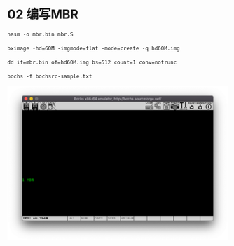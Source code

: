 # 02 编写MBR  

    nasm -o mbr.bin mbr.S

    bximage -hd=60M -imgmode=flat -mode=create -q hd60M.img

    dd if=mbr.bin of=hd60M.img bs=512 count=1 conv=notrunc

    bochs -f bochsrc-sample.txt

![](https://raw.githubusercontent.com/ejunjsh/myos/master/exercises/ch02/ScreenShot.png)